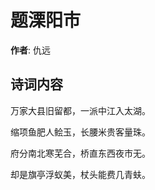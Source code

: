 # 题溧阳市

**作者**: 仇远

## 诗词内容

万家大县旧留都，一派中江入太湖。

缩项鱼肥人鲙玉，长腰米贵客量珠。

府分南北寒芜合，桥直东西夜市无。

却是旗亭浮蚁美，杖头能费几青蚨。

